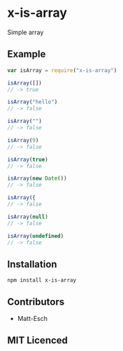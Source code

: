 # x-is-array

Simple array

## Example

```js
var isArray = require("x-is-array")

isArray([])
// -> true

isArray("hello")
// -> false

isArray("")
// -> false

isArray(9)
// -> false

isArray(true)
// -> false

isArray(new Date())
// -> false

isArray({
// -> false

isArray(null)
// -> false

isArray(undefined)
// -> false
```

## Installation

`npm install x-is-array`

## Contributors

 - Matt-Esch

## MIT Licenced
